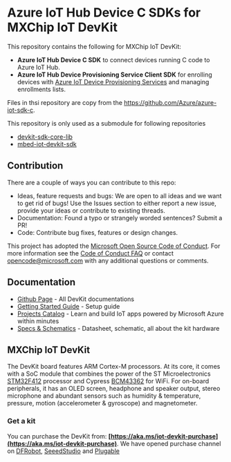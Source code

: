 # Azure IoT Hub Device C SDKs for MXChip IoT DevKit

This repository contains the following for MXChip IoT DevKit:
* **Azure IoT Hub Device C SDK** to connect devices running C code to Azure IoT Hub.
* **Azure IoT Hub Device Provisioning Service Client SDK** for enrolling devices with [Azure IoT Device Provisioning Services](https://docs.microsoft.com/azure/iot-dps/) and managing enrollments lists.

Files in thsi repository are copy from the https://github.com/Azure/azure-iot-sdk-c.

This repository is only used as a submodule for following repositories 
* [devkit-sdk-core-lib](https://github.com/VSChina/devkit-sdk-core-lib)
* [mbed-iot-devkit-sdk](https://github.com/VSChina/mbed-iot-devkit-sdk)

## Contribution

There are a couple of ways you can contribute to this repo:

- Ideas, feature requests and bugs: We are open to all ideas and we want to get rid of bugs! Use the Issues section to either report a new issue, provide your ideas or contribute to existing threads.
- Documentation: Found a typo or strangely worded sentences? Submit a PR!
- Code: Contribute bug fixes, features or design changes.

This project has adopted the [Microsoft Open Source Code of Conduct](https://opensource.microsoft.com/codeofconduct/). For more information see the [Code of Conduct FAQ](https://opensource.microsoft.com/codeofconduct/faq/) or contact [opencode@microsoft.com](mailto:opencode@microsoft.com) with any additional questions or comments.

## Documentation

* [Github Page](http://microsoft.github.io/azure-iot-developer-kit/) - All DevKit documentations
* [Getting Started Guide](https://microsoft.github.io/azure-iot-developer-kit/docs/get-started/) - Setup guide
* [Projects Catalog](https://microsoft.github.io/azure-iot-developer-kit/docs/projects/) - Learn and build IoT apps powered by Microsoft Azure within minutes
* [Specs & Schematics](http://www.mxchip.com/az3166) - Datasheet, schematic, all about the kit hardware

## MXChip IoT DevKit
The DevKit board features ARM Cortex-M processors. At its core, it comes with a SoC module that combines the power of the ST Microelectronics [STM32F412](http://www.st.com/content/ccc/resource/technical/document/reference_manual/group0/4f/7b/2b/bd/04/b3/49/25/DM00180369/files/DM00180369.pdf/jcr:content/translations/en.DM00180369.pdf) processor and Cypress [BCM43362](http://www.cypress.com/file/297991/download) for WiFi. For on-board peripherals, it has an OLED screen, headphone and speaker output, stereo microphone and abundant sensors such as humidity & temperature, pressure, motion (accelerometer & gyroscope) and magnetometer.

### Get a kit

You can purchase the DevKit from: **[https://aka.ms/iot-devkit-purchase](https://aka.ms/iot-devkit-purchase)**. We have opened purchase channel on [DFRobot](https://www.dfrobot.com/), [SeeedStudio](https://www.seeedstudio.com/) and [Plugable](http://plugable.com/)

